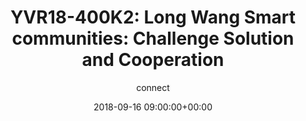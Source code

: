 ---
amazon_s3_presentation_url: None
amazon_s3_video_url: None
author: connect
categories:
- yvr18
comments: false
date: '2018-09-16 09:00:00+00:00'
image:
  featured: true
  name: YVR18-400K2.png
  path: /assets/images/featured-images/YVR18-400K2.png
layout: resource-post
session_id: YVR18-400K2
session_track: Keynote
slideshare_presentation_url: None
speakers:
- biography: '""'
  company: Unisoc
  job-title: SVP
  name: Long Wang
  speaker-image: LongWang.gif
title: 'YVR18-400K2: Long Wang Smart communities: Challenge Solution and
  Cooperation'
youtube_video_url: None
tag: session
---